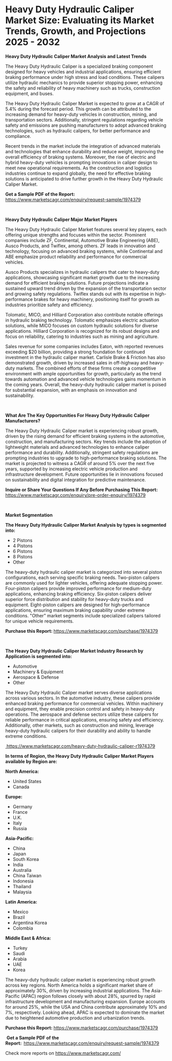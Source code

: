 <p><h1>Heavy Duty Hydraulic Caliper Market Size: Evaluating its Market Trends, Growth, and Projections 2025 - 2032</h1></p><p><strong>Heavy Duty Hydraulic Caliper Market Analysis and Latest Trends</strong></p>
<p><p>The Heavy Duty Hydraulic Caliper is a specialized braking component designed for heavy vehicles and industrial applications, ensuring efficient braking performance under high stress and load conditions. These calipers utilize hydraulic mechanics to provide superior stopping power, enhancing the safety and reliability of heavy machinery such as trucks, construction equipment, and buses.</p><p>The Heavy Duty Hydraulic Caliper Market is expected to grow at a CAGR of 5.4% during the forecast period. This growth can be attributed to the increasing demand for heavy-duty vehicles in construction, mining, and transportation sectors. Additionally, stringent regulations regarding vehicle safety and emissions are pushing manufacturers to adopt advanced braking technologies, such as hydraulic calipers, for better performance and compliance.</p><p>Recent trends in the market include the integration of advanced materials and technologies that enhance durability and reduce weight, improving the overall efficiency of braking systems. Moreover, the rise of electric and hybrid heavy-duty vehicles is prompting innovations in caliper design to meet new operational requirements. As the construction and logistics industries continue to expand globally, the need for effective braking solutions is anticipated to drive further growth in the Heavy Duty Hydraulic Caliper Market.</p></p>
<p><strong>Get a Sample PDF of the Report:&nbsp;</strong> <a href="https://www.marketscagr.com/enquiry/request-sample/1974379?utm_campaign=1848&utm_medium=2&utm_source=Github&utm_content=ia&utm_term=01032025&utm_id=heavy-duty-hydraulic-caliper">https://www.marketscagr.com/enquiry/request-sample/1974379</a></p>
<p>&nbsp;</p>
<p><strong>Heavy Duty Hydraulic Caliper Major Market Players</strong></p>
<p><p>The Heavy Duty Hydraulic Caliper Market features several key players, each offering unique strengths and focuses within the sector. Prominent companies include ZF, Continental, Automotive Brake Engineering (ABE), Ausco Products, and Twiflex, among others. ZF leads in innovation and technology, focusing on advanced braking systems, while Continental and ABE emphasize product reliability and performance for commercial vehicles.</p><p>Ausco Products specializes in hydraulic calipers that cater to heavy-duty applications, showcasing significant market growth due to the increasing demand for efficient braking solutions. Future projections indicate a sustained upward trend driven by the expansion of the transportation sector and growing safety regulations. Twiflex stands out with its expertise in high-performance brakes for heavy machinery, positioning itself for growth as industries prioritize safety and efficiency.</p><p>Tolomatic, MICO, and Hilliard Corporation also contribute notable offerings in hydraulic braking technology. Tolomatic emphasizes electric actuation solutions, while MICO focuses on custom hydraulic solutions for diverse applications. Hilliard Corporation is recognized for its robust designs and focus on reliability, catering to industries such as mining and agriculture.</p><p>Sales revenue for some companies includes Eaton, with reported revenues exceeding $20 billion, providing a strong foundation for continued investment in the hydraulic caliper market. Carlisle Brake & Friction has also demonstrated growth, driven by increased sales in off-highway and heavy-duty markets. The combined efforts of these firms create a competitive environment with ample opportunities for growth, particularly as the trend towards automation and advanced vehicle technologies gains momentum in the coming years. Overall, the heavy-duty hydraulic caliper market is poised for substantial expansion, with an emphasis on innovation and sustainability.</p></p>
<p>&nbsp;</p>
<p><strong>What Are The Key Opportunities For Heavy Duty Hydraulic Caliper Manufacturers?</strong></p>
<p><p>The Heavy Duty Hydraulic Caliper market is experiencing robust growth, driven by the rising demand for efficient braking systems in the automotive, construction, and manufacturing sectors. Key trends include the adoption of lightweight materials and advanced technologies to enhance caliper performance and durability. Additionally, stringent safety regulations are prompting industries to upgrade to high-performance braking solutions. The market is projected to witness a CAGR of around 5% over the next five years, supported by increasing electric vehicle production and infrastructure development. Future opportunities lie in innovations focused on sustainability and digital integration for predictive maintenance.</p></p>
<p><strong>Inquire or Share Your Questions If Any Before Purchasing This Report:</strong> <a href="https://www.marketscagr.com/enquiry/pre-order-enquiry/1974379?utm_campaign=1848&utm_medium=2&utm_source=Github&utm_content=ia&utm_term=01032025&utm_id=heavy-duty-hydraulic-caliper">https://www.marketscagr.com/enquiry/pre-order-enquiry/1974379</a></p>
<p>&nbsp;</p>
<p><strong>Market Segmentation</strong></p>
<p><strong>The Heavy Duty Hydraulic Caliper Market Analysis by types is segmented into:</strong></p>
<p><ul><li>2 Pistons</li><li>4 Pistons</li><li>6 Pistons</li><li>8 Pistons</li><li>Other</li></ul></p>
<p><p>The heavy-duty hydraulic caliper market is categorized into several piston configurations, each serving specific braking needs. Two-piston calipers are commonly used for lighter vehicles, offering adequate stopping power. Four-piston calipers provide improved performance for medium-duty applications, enhancing braking efficiency. Six-piston calipers deliver superior force distribution and stability for heavy-duty trucks and equipment. Eight-piston calipers are designed for high-performance applications, ensuring maximum braking capability under extreme conditions. "Other" market segments include specialized calipers tailored for unique vehicle requirements.</p></p>
<p><strong>Purchase this Report:&nbsp;</strong><a href="https://www.marketscagr.com/purchase/1974379?utm_campaign=1848&utm_medium=2&utm_source=Github&utm_content=ia&utm_term=01032025&utm_id=heavy-duty-hydraulic-caliper">https://www.marketscagr.com/purchase/1974379</a></p>
<p>&nbsp;</p>
<p><strong>The Heavy Duty Hydraulic Caliper Market Industry Research by Application is segmented into:</strong></p>
<p><ul><li>Automotive</li><li>Machinery & Equipment</li><li>Aerospace & Defense</li><li>Other</li></ul></p>
<p><p>The Heavy Duty Hydraulic Caliper market serves diverse applications across various sectors. In the automotive industry, these calipers provide enhanced braking performance for commercial vehicles. Within machinery and equipment, they enable precision control and safety in heavy-duty operations. The aerospace and defense sectors utilize these calipers for reliable performance in critical applications, ensuring safety and efficiency. Additionally, other markets, such as construction and mining, leverage heavy-duty hydraulic calipers for their durability and ability to handle extreme conditions.</p></p>
<p><a href="https://www.marketscagr.com/heavy-duty-hydraulic-caliper-r1974379?utm_campaign=1848&utm_medium=2&utm_source=Github&utm_content=ia&utm_term=01032025&utm_id=heavy-duty-hydraulic-caliper">&nbsp;https://www.marketscagr.com/heavy-duty-hydraulic-caliper-r1974379</a></p>
<p><strong>In terms of Region, the Heavy Duty Hydraulic Caliper Market Players available by Region are:</strong></p>
<p>
    <p> <strong> North America: </strong>
        <ul>
            <li>United States</li>
            <li>Canada</li>
        </ul>
        </p> 
    <p> <strong> Europe: </strong>
        <ul>
            <li>Germany</li>
            <li>France</li>
            <li>U.K.</li>
            <li>Italy</li>
            <li>Russia</li>
        </ul>
        </p> 
    <p> <strong> Asia-Pacific: </strong>
        <ul>
            <li>China</li>
            <li>Japan</li>
            <li>South Korea</li>
            <li>India</li>
            <li>Australia</li>
            <li>China Taiwan</li>
            <li>Indonesia</li>
            <li>Thailand</li>
            <li>Malaysia</li>
        </ul>
        </p> 
    <p> <strong> Latin America: </strong>
        <ul>
            <li>Mexico</li>
            <li>Brazil</li>
            <li>Argentina Korea</li>
            <li>Colombia</li>
        </ul>
        </p> 
    <p> <strong> Middle East & Africa: </strong>
        <ul>
            <li>Turkey</li>
            <li>Saudi</li>
            <li>Arabia</li>
            <li>UAE</li>
            <li>Korea</li>
        </ul>
    </p>
    </p>
<p><p>The heavy-duty hydraulic caliper market is experiencing robust growth across key regions. North America holds a significant market share of approximately 30%, driven by increasing industrial applications. The Asia-Pacific (APAC) region follows closely with about 28%, spurred by rapid infrastructure development and manufacturing expansion. Europe accounts for around 25%, while the USA and China contribute approximately 10% and 7%, respectively. Looking ahead, APAC is expected to dominate the market due to heightened automotive production and urbanization trends.</p></p>
<p><strong>Purchase this Report: </strong><a href="https://www.marketscagr.com/purchase/1974379?utm_campaign=1848&utm_medium=2&utm_source=Github&utm_content=ia&utm_term=01032025&utm_id=heavy-duty-hydraulic-caliper">https://www.marketscagr.com/purchase/1974379</a></p>
<p>&nbsp;<strong>Get a Sample PDF of the Report:&nbsp;&nbsp;</strong><a href="https://www.marketscagr.com/enquiry/request-sample/1974379?utm_campaign=1848&utm_medium=2&utm_source=Github&utm_content=ia&utm_term=01032025&utm_id=heavy-duty-hydraulic-caliper">https://www.marketscagr.com/enquiry/request-sample/1974379</a></p>
<p><strong></strong></p>
<p>Check more reports on <a href="https://www.marketscagr.com/?utm_campaign=1848&utm_medium=2&utm_source=Github&utm_content=ia&utm_term=01032025&utm_id=heavy-duty-hydraulic-caliper">https://www.marketscagr.com/</a></p>